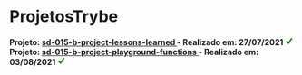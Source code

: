 # ProjetosTrybe

<strong> Projeto: <a href="https://github.com/wanderls/ProjetosTrybe/tree/main/sd-015-b-project-lessons-learned"> sd-015-b-project-lessons-learned </a> - Realizado em: 27/07/2021 <img width=15px src="./icones/checkV-verde.png"></strong>
<br>
<strong> Projeto: <a href="https://github.com/wanderls/ProjetosTrybe/tree/main/sd-015-b-project-playground-functions"> sd-015-b-project-playground-functions </a> - Realizado em: 03/08/2021 <img width=15px src="./icones/checkV-verde.png">
